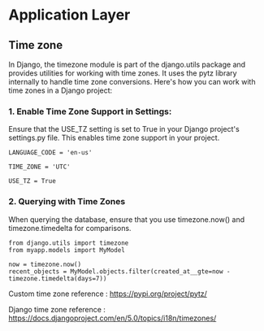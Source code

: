 # Application Layer

## Time zone

<p>
In Django, the timezone module is part of the django.utils package and provides utilities for working with time zones. It uses the pytz library internally to handle time zone conversions. Here's how you can work with time zones in a Django project:

</p>

### 1. Enable Time Zone Support in Settings:
<p>
Ensure that the USE_TZ setting is set to True in your Django project's settings.py file. This enables time zone support in your project.
</p>

```
LANGUAGE_CODE = 'en-us'

TIME_ZONE = 'UTC'

USE_TZ = True
```

### 2. Querying with Time Zones

<p>
When querying the database, ensure that you use timezone.now() and timezone.timedelta for comparisons.
</p>

```
from django.utils import timezone
from myapp.models import MyModel

now = timezone.now()
recent_objects = MyModel.objects.filter(created_at__gte=now - timezone.timedelta(days=7))
```

Custom time zone reference : https://pypi.org/project/pytz/

Django time zone reference : https://docs.djangoproject.com/en/5.0/topics/i18n/timezones/